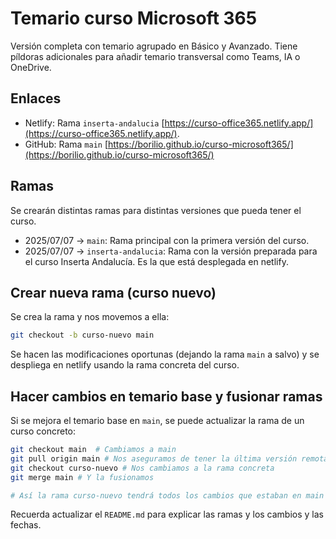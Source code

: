 # Temario curso Microsoft 365

Versión completa con temario agrupado en Básico y Avanzado. Tiene píldoras adicionales para añadir temario transversal como Teams, IA o OneDrive.

## Enlaces

- Netlify: Rama `inserta-andalucia` [https://curso-office365.netlify.app/](https://curso-office365.netlify.app/). 
- GitHub: Rama `main` [https://borilio.github.io/curso-microsoft365/](https://borilio.github.io/curso-microsoft365/)

## Ramas

Se crearán distintas ramas para distintas versiones que pueda tener el curso.

- 2025/07/07 -> `main`: Rama principal con la primera versión del curso.
- 2025/07/07 -> `inserta-andalucia`: Rama con la versión preparada para el curso Inserta Andalucía. Es la que está desplegada en netlify.

## Crear nueva rama (curso nuevo)

Se crea la rama y nos movemos a ella:

```bash
git checkout -b curso-nuevo main
```

Se hacen las modificaciones oportunas (dejando la rama `main` a salvo) y se despliega en netlify usando la rama concreta del curso.

## Hacer cambios en temario base y fusionar ramas

Si se mejora el temario base en `main`, se puede actualizar la rama de un curso concreto:

```bash
git checkout main  # Cambiamos a main
git pull origin main # Nos aseguramos de tener la última versión remota
git checkout curso-nuevo # Nos cambiamos a la rama concreta
git merge main # Y la fusionamos

# Así la rama curso-nuevo tendrá todos los cambios que estaban en main más sus propias personalizaciones.
```

Recuerda actualizar el `README.md` para explicar las ramas y los cambios y las fechas.


